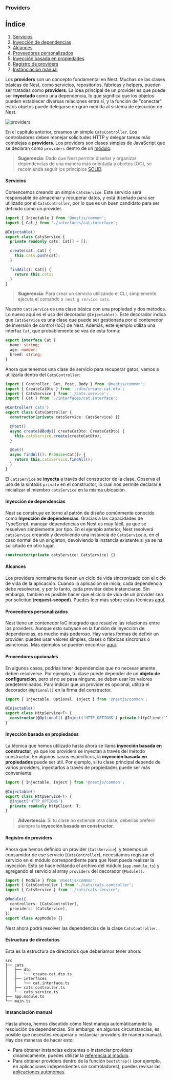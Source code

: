 ### Providers

## Índice
1. [Servicios](#servicios)
1. [Inyección de dependencias](#inyección-de-dependencias)
1. [Alcances](#alcances)
1. [Proveedores personalizados](#proveedores-personalizados)
1. [Inyección basada en propiedades](#inyección-basada-en-propiedades)
1. [Registro de providers](#registro-de-providers)
1. [Instanciación manual](#instanciación-manual)

Los **providers** son un concepto fundamental en Nest. Muchas de las clases básicas de Nest, como servicios, repositorios, fábricas y helpers, pueden ser tratadas como **providers**. La idea principal de un provider es que puede ser **inyectado** como una dependencia, lo que significa que los objetos pueden establecer diversas relaciones entre sí, y la función de "conectar" estos objetos puede delegarse en gran medida al sistema de ejecución de Nest.

![providers](https://docs.nestjs.com/assets/Components_1.png)

En el capítulo anterior, creamos un simple `CatsController`. Los controladores deben manejar solicitudes HTTP y delegar tareas más complejas a **providers**. Los providers son clases simples de JavaScript que se declaran como `providers` dentro de un [módulo](/modules).

> **Sugerencia**: Dado que Nest permite diseñar y organizar dependencias de una manera más orientada a objetos (OO), se recomienda seguir los principios [SOLID](https://en.wikipedia.org/wiki/SOLID).

#### Servicios

Comencemos creando un simple `CatsService`. Este servicio será responsable de almacenar y recuperar datos, y está diseñado para ser utilizado por el `CatsController`, por lo que es un buen candidato para ser definido como un provider.

```typescript
import { Injectable } from '@nestjs/common';
import { Cat } from './interfaces/cat.interface';

@Injectable()
export class CatsService {
  private readonly cats: Cat[] = [];

  create(cat: Cat) {
    this.cats.push(cat);
  }

  findAll(): Cat[] {
    return this.cats;
  }
}
```

> **Sugerencia**: Para crear un servicio utilizando el CLI, simplemente ejecuta el comando `$ nest g service cats`.

Nuestro `CatsService` es una clase básica con una propiedad y dos métodos. Lo nuevo aquí es el uso del decorador `@Injectable()`. Este decorador indica que `CatsService` es una clase que puede ser gestionada por el contenedor de inversión de control (IoC) de Nest. Además, este ejemplo utiliza una interfaz `Cat`, que probablemente se vea de esta forma:

```typescript
export interface Cat {
  name: string;
  age: number;
  breed: string;
}
```

Ahora que tenemos una clase de servicio para recuperar gatos, vamos a utilizarla dentro del `CatsController`:

```typescript
import { Controller, Get, Post, Body } from '@nestjs/common';
import { CreateCatDto } from './dto/create-cat.dto';
import { CatsService } from './cats.service';
import { Cat } from './interfaces/cat.interface';

@Controller('cats')
export class CatsController {
  constructor(private catsService: CatsService) {}

  @Post()
  async create(@Body() createCatDto: CreateCatDto) {
    this.catsService.create(createCatDto);
  }

  @Get()
  async findAll(): Promise<Cat[]> {
    return this.catsService.findAll();
  }
}
```

El `CatsService` se **inyecta** a través del constructor de la clase. Observa el uso de la sintaxis `private` en el constructor, lo cual nos permite declarar e inicializar el miembro `catsService` en la misma ubicación.

#### Inyección de dependencias

Nest se construye en torno al patrón de diseño comúnmente conocido como **Inyección de dependencias**. Gracias a las capacidades de TypeScript, manejar dependencias en Nest es muy fácil, ya que se resuelven simplemente por tipo. En el ejemplo anterior, Nest resolverá `catsService` creando y devolviendo una instancia de `CatsService` o, en el caso normal de un singleton, devolviendo la instancia existente si ya se ha solicitado en otro lugar.

```typescript
constructor(private catsService: CatsService) {}
```

#### Alcances

Los providers normalmente tienen un ciclo de vida sincronizado con el ciclo de vida de la aplicación. Cuando la aplicación se inicia, cada dependencia debe resolverse, y por lo tanto, cada provider debe instanciarse. Sin embargo, también es posible hacer que el ciclo de vida de un provider sea por solicitud (**request-scoped**). Puedes leer más sobre estas técnicas [aquí](https://docs.nestjs.com/fundamentals/injection-scopes).

#### Proveedores personalizados

Nest tiene un contenedor IoC integrado que resuelve las relaciones entre los providers. Aunque esto subyace en la función de inyección de dependencias, es mucho más poderoso. Hay varias formas de definir un provider: puedes usar valores simples, clases o fábricas síncronas o asíncronas. Más ejemplos se pueden encontrar [aquí](https://docs.nestjs.com/fundamentals/dependency-injection).

#### Proveedores opcionales

En algunos casos, podrías tener dependencias que no necesariamente deben resolverse. Por ejemplo, tu clase puede depender de un **objeto de configuración**, pero si no se pasa ninguno, se deben usar los valores predeterminados. Para indicar que un provider es opcional, utiliza el decorador `@Optional()` en la firma del constructor.

```typescript
import { Injectable, Optional, Inject } from '@nestjs/common';

@Injectable()
export class HttpService<T> {
  constructor(@Optional() @Inject('HTTP_OPTIONS') private httpClient: T) {}
}
```

#### Inyección basada en propiedades

La técnica que hemos utilizado hasta ahora se llama **inyección basada en constructor**, ya que los providers se inyectan a través del método constructor. En algunos casos específicos, la **inyección basada en propiedades** puede ser útil. Por ejemplo, si tu clase principal depende de varios providers, inyectarlos a través de propiedades puede ser más conveniente.

```typescript
import { Injectable, Inject } from '@nestjs/common';

@Injectable()
export class HttpService<T> {
  @Inject('HTTP_OPTIONS')
  private readonly httpClient: T;
}
```

> **Advertencia**: Si tu clase no extiende otra clase, deberías preferir siempre la **inyección basada en constructor**.

#### Registro de providers

Ahora que hemos definido un provider (`CatsService`), y tenemos un consumidor de ese servicio (`CatsController`), necesitamos registrar el servicio en el módulo correspondiente para que Nest pueda realizar la inyección. Esto se hace editando el archivo del módulo (`app.module.ts`) y agregando el servicio al array `providers` del decorador `@Module()`.

```typescript
import { Module } from '@nestjs/common';
import { CatsController } from './cats/cats.controller';
import { CatsService } from './cats/cats.service';

@Module({
  controllers: [CatsController],
  providers: [CatsService],
})
export class AppModule {}
```

Nest ahora podrá resolver las dependencias de la clase `CatsController`.

#### Estructura de directorios

Esta es la estructura de directorios que deberíamos tener ahora:

```
src
├── cats
│   ├── dto
│   │   └── create-cat.dto.ts
│   ├── interfaces
│   │   └── cat.interface.ts
│   ├── cats.controller.ts
│   └── cats.service.ts
├── app.module.ts
└── main.ts
```

#### Instanciación manual

Hasta ahora, hemos discutido cómo Nest maneja automáticamente la resolución de dependencias. Sin embargo, en algunas circunstancias, es posible que necesites recuperar o instanciar providers de manera manual. Hay dos maneras de hacer esto:

- Para obtener instancias existentes o instanciar providers dinámicamente, puedes utilizar la [referencia al módulo](https://docs.nestjs.com/fundamentals/module-ref).
- Para obtener providers dentro de la función `bootstrap()` (por ejemplo, en aplicaciones independientes sin controladores), puedes revisar las [aplicaciones autónomas](https://docs.nestjs.com/standalone-applications).